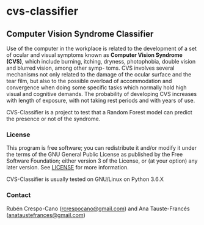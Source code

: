 # cvs-classifier

## Computer Vision Syndrome Classifier

Use of the computer in the workplace is related to the development of a set of ocular and visual symptoms known as **Computer Vision Syndrome (CVS)**, which include burning, itching, dryness, photophobia, double vision and blurred vision, among other symp- toms. CVS involves several mechanisms not only related to the damage of the ocular surface and the tear film, but also to the possible overload of accommodation and convergence when doing some specific tasks which normally hold high visual and cognitive demands. The probability of developing CVS increases with length of exposure, with not taking rest periods and with years of use.

CVS-Classifier is a project to test that a Random Forest model can predict the presence or not of the syndrome.


### License
This program is free software; you can redistribute it and/or modify it under the terms of the GNU General Public License as published by the Free Software Foundation; either version 3 of the License, or (at your option) any later version. See [LICENSE](LICENSE) for more information.

CVS-Classifier is usually tested on GNU/Linux on Python 3.6.X


### Contact
Rubén Crespo-Cano (rcrespocano@gmail.com) and Ana Tauste-Francés (anataustefrances@gmail.com)

